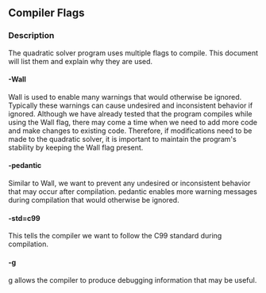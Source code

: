 ## Compiler Flags

### Description
The quadratic solver program uses multiple flags to compile. This document will list them and explain why they are used.

#### -Wall
Wall is used to enable many warnings that would otherwise be ignored. Typically these warnings can cause undesired and inconsistent behavior if ignored. Although we have already tested that the program compiles while using the Wall flag, there may come a time when we need to add more code and make changes to existing code. Therefore, if modifications need to be made to the quadratic solver, it is important to maintain the program's stability by keeping the Wall flag present.

#### -pedantic
Similar to Wall, we want to prevent any undesired or inconsistent behavior that may occur after compilation. pedantic enables more warning messages during compilation that would otherwise be ignored.

#### -std=c99
This tells the compiler we want to follow the C99 standard during compilation.

#### -g
g allows the compiler to produce debugging information that may be useful.
